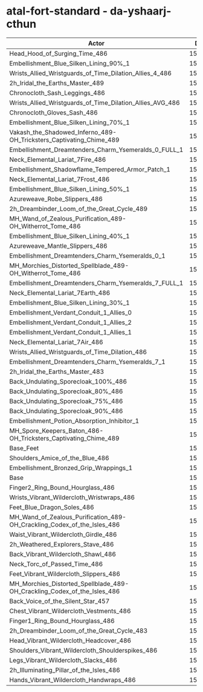 # atal-fort-standard - da-yshaarj-cthun
| Actor | DPS | Increase |
|---|:---:|:---:|
|Head_Hood_of_Surging_Time_486|157011|1.63%|
|Embellishment_Blue_Silken_Lining_90%_1|156790|1.49%|
|Wrists_Allied_Wristguards_of_Time_Dilation_Allies_4_486|156754|1.47%|
|2h_Iridal_the_Earths_Master_489|156637|1.39%|
|Chronocloth_Sash_Leggings_486|156549|1.33%|
|Wrists_Allied_Wristguards_of_Time_Dilation_Allies_AVG_486|156413|1.24%|
|Chronocloth_Gloves_Sash_486|156305|1.17%|
|Embellishment_Blue_Silken_Lining_70%_1|156287|1.16%|
|Vakash_the_Shadowed_Inferno_489-OH_Tricksters_Captivating_Chime_489|156201|1.11%|
|Embellishment_Dreamtenders_Charm_Ysemeralds_0_FULL_1|155992|0.97%|
|Neck_Elemental_Lariat_7Fire_486|155819|0.86%|
|Embellishment_Shadowflame_Tempered_Armor_Patch_1|155801|0.85%|
|Neck_Elemental_Lariat_7Frost_486|155770|0.83%|
|Embellishment_Blue_Silken_Lining_50%_1|155731|0.80%|
|Azureweave_Robe_Slippers_486|155707|0.79%|
|2h_Dreambinder_Loom_of_the_Great_Cycle_489|155566|0.70%|
|MH_Wand_of_Zealous_Purification_489-OH_Witherrot_Tome_486|155536|0.68%|
|Embellishment_Blue_Silken_Lining_40%_1|155526|0.67%|
|Azureweave_Mantle_Slippers_486|155482|0.64%|
|Embellishment_Dreamtenders_Charm_Ysemeralds_0_1|155476|0.64%|
|MH_Morchies_Distorted_Spellblade_489-OH_Witherrot_Tome_486|155412|0.60%|
|Embellishment_Dreamtenders_Charm_Ysemeralds_7_FULL_1|155394|0.59%|
|Neck_Elemental_Lariat_7Earth_486|155386|0.58%|
|Embellishment_Blue_Silken_Lining_30%_1|155247|0.49%|
|Embellishment_Verdant_Conduit_1_Allies_0|155219|0.47%|
|Embellishment_Verdant_Conduit_1_Allies_2|155212|0.47%|
|Embellishment_Verdant_Conduit_1_Allies_1|155199|0.46%|
|Neck_Elemental_Lariat_7Air_486|155152|0.43%|
|Wrists_Allied_Wristguards_of_Time_Dilation_486|155100|0.39%|
|Embellishment_Dreamtenders_Charm_Ysemeralds_7_1|155008|0.34%|
|2h_Iridal_the_Earths_Master_483|154946|0.30%|
|Back_Undulating_Sporecloak_100%_486|154939|0.29%|
|Back_Undulating_Sporecloak_80%_486|154901|0.27%|
|Back_Undulating_Sporecloak_75%_486|154868|0.24%|
|Back_Undulating_Sporecloak_90%_486|154851|0.23%|
|Embellishment_Potion_Absorption_Inhibitor_1|154810|0.21%|
|MH_Spore_Keepers_Baton_486-OH_Tricksters_Captivating_Chime_489|154722|0.15%|
|Base_Feet|154657|0.11%|
|Shoulders_Amice_of_the_Blue_486|154606|0.08%|
|Embellishment_Bronzed_Grip_Wrappings_1|154568|0.05%|
|Base|154490|0.00%|
|Finger2_Ring_Bound_Hourglass_486|154366|-0.08%|
|Wrists_Vibrant_Wildercloth_Wristwraps_486|154326|-0.11%|
|Feet_Blue_Dragon_Soles_486|154280|-0.14%|
|MH_Wand_of_Zealous_Purification_489-OH_Crackling_Codex_of_the_Isles_486|154277|-0.14%|
|Waist_Vibrant_Wildercloth_Girdle_486|154243|-0.16%|
|2h_Weathered_Explorers_Stave_486|154193|-0.19%|
|Back_Vibrant_Wildercloth_Shawl_486|154174|-0.20%|
|Neck_Torc_of_Passed_Time_486|154142|-0.23%|
|Feet_Vibrant_Wildercloth_Slippers_486|154099|-0.25%|
|MH_Morchies_Distorted_Spellblade_489-OH_Crackling_Codex_of_the_Isles_486|154084|-0.26%|
|Back_Voice_of_the_Silent_Star_457|153994|-0.32%|
|Chest_Vibrant_Wildercloth_Vestments_486|153972|-0.34%|
|Finger1_Ring_Bound_Hourglass_486|153932|-0.36%|
|2h_Dreambinder_Loom_of_the_Great_Cycle_483|153861|-0.41%|
|Head_Vibrant_Wildercloth_Headcover_486|153840|-0.42%|
|Shoulders_Vibrant_Wildercloth_Shoulderspikes_486|153713|-0.50%|
|Legs_Vibrant_Wildercloth_Slacks_486|153662|-0.54%|
|2h_Illuminating_Pillar_of_the_Isles_486|153627|-0.56%|
|Hands_Vibrant_Wildercloth_Handwraps_486|153447|-0.68%|
